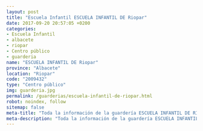 ```yaml
---
layout: post
title: "Escuela Infantil ESCUELA INFANTIL DE Riopar"
date: 2017-09-20 20:57:05 +0200
categories:
- Escuela Infantil
- albacete
- riopar
- Centro público
- guarderia
name: "ESCUELA INFANTIL DE Riopar"
province: "Albacete"
location: "Riopar"
code: "2009432"
type: "Centro público"
img: guarderia.jpg
permalink: /guarderias/escuela-infantil-de-riopar.html
robot: noindex, follow
sitemap: false
meta-title: "Toda la información de la guardería ESCUELA INFANTIL DE RIOPAR"
meta-description: "Toda la información de la guardería ESCUELA INFANTIL DE RIOPAR"
---
```

